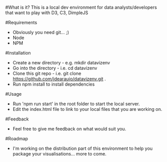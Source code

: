 #What is it?
   This is a local dev environment for data analysts/developers that want to play with D3, C3, DimpleJS

#Requirements
   * Obviously you need git... ;)
   * Node
   * NPM

#Installation
   * Create a new directory - e.g. mkdir datavizenv
   * Go into the directory - i.e. cd datavizenv
   * Clone this git repo - i.e. git clone https://github.com/jdearaujo/datavizenv.git .
   * Run npm install to install dependencies

#Usage
   * Run 'npm run start' in the root folder to start the local server.
   * Edit the index.html file to link to your local files that you are working on.

#Feedback
   * Feel free to give me feedback on what would suit you.

#Roadmap
   * I'm working on the distribution part of this environment to help you package your visualisations... more to come.
